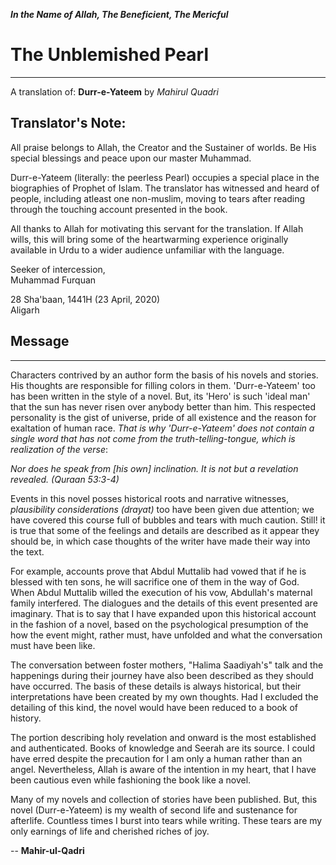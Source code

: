 ***In the Name of Allah, The Beneficient, The Mericful***



# The Unblemished Pearl
---
A translation of: **Durr-e-Yateem** by *Mahirul Quadri*

## Translator's Note:
All praise belongs to Allah, the Creator and the Sustainer of worlds.
Be His special blessings and peace upon our master Muhammad.

Durr-e-Yateem (literally: the peerless Pearl) occupies a special place in the biographies of Prophet of Islam. The translator has witnessed and heard of people, including atleast one non-muslim, moving to tears after reading through the touching account presented in the book.

All thanks to Allah for motivating this servant for the translation. If Allah wills, this will bring some of the heartwarming experience originally available in Urdu to a wider audience unfamiliar with the language.

Seeker of intercession,  
Muhammad Furquan  

28 Sha'baan, 1441H (23 April, 2020)  
Aligarh

## Message
---
Characters contrived by an author form the basis of his novels and stories.
His thoughts are responsible for filling colors in them.
'Durr-e-Yateem' too has been written in the style of a novel.
But, its 'Hero' is such 'ideal man' that the sun has never risen over anybody better than him. This respected personality is the gist of universe, pride of all existence and the reason for exaltation of human race. *That is why 'Durr-e-Yateem' does not contain a single word that has not come from the truth-telling-tongue, which is realization of the verse*:

*Nor does he speak from [his own] inclination. It is not but a revelation revealed.  (Quraan 53:3-4)*

Events in this novel posses historical roots and narrative witnesses, *plausibility considerations (drayat)* too have been given due attention; we have covered this course full of bubbles and tears with much caution. Still! it is true that some of the feelings and details are described as it appear they should be, in which case thoughts of the writer have made their way into the text.

For example, accounts prove that Abdul Muttalib had vowed that if he is blessed with ten sons, he will sacrifice one of them in the way of God. When Abdul Muttalib willed the execution of his vow, Abdullah's maternal family interfered. The dialogues and the details of this event presented are imaginary. That is to say that I have expanded upon this historical account in the fashion of a novel, based on the psychological presumption of the how the event might, rather must, have unfolded and what the conversation must have been like.

The conversation between foster mothers, "Halima Saadiyah's" talk and the happenings during their journey have also been described as they should have occurred. The basis of these details is always historical, but their interpretations have been created by my own thoughts. Had I excluded the detailing of this kind, the novel would have been reduced to a book of history.

The portion describing holy revelation and onward is the most established and authenticated. Books of knowledge and Seerah are its source. I could have erred despite the precaution for I am only a human rather than an angel. Nevertheless, Allah is aware of the intention in my heart, that I have been cautious even while fashioning the book like a novel.

Many of my novels and collection of stories have been published. But, this novel (Durr-e-Yateem) is my wealth of second life and sustenance for afterlife. Countless times I burst into tears while writing. These tears are my only earnings of life and cherished riches of joy.

-- **Mahir-ul-Qadri**